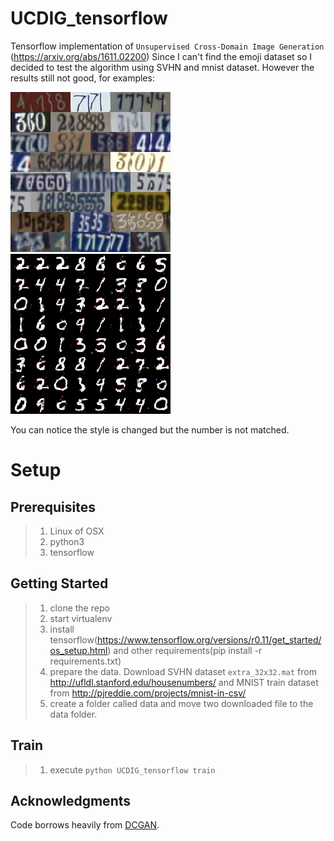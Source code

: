 # UCDIG_tensorflow

Tensorflow implementation of `Unsupervised Cross-Domain Image Generation` (https://arxiv.org/abs/1611.02200)
Since I can't find the emoji dataset so I decided to test the algorithm using SVHN and mnist dataset. However the results still not good, for examples:

<img src="imgs/samples.png" width="256px"/><img src="imgs/train_17_0000.png" width="256px"/>

You can notice the style is changed but the number is not matched.

Setup
=====
Prerequisites
-----
> 1. Linux of OSX
> 2. python3
> 3. tensorflow

Getting Started
-----
> 1. clone the repo
> 2. start virtualenv
> 3. install tensorflow(https://www.tensorflow.org/versions/r0.11/get_started/os_setup.html) and other requirements(pip install -r requirements.txt)
> 4. prepare the data. Download SVHN dataset `extra_32x32.mat` from http://ufldl.stanford.edu/housenumbers/ and MNIST train dataset from http://pjreddie.com/projects/mnist-in-csv/
> 5. create a folder called data and move two downloaded file to the data folder.

Train
-----
> 1. execute `python UCDIG_tensorflow train`

Acknowledgments
-----
Code borrows heavily from [DCGAN](https://github.com/soumith/dcgan.torch).
